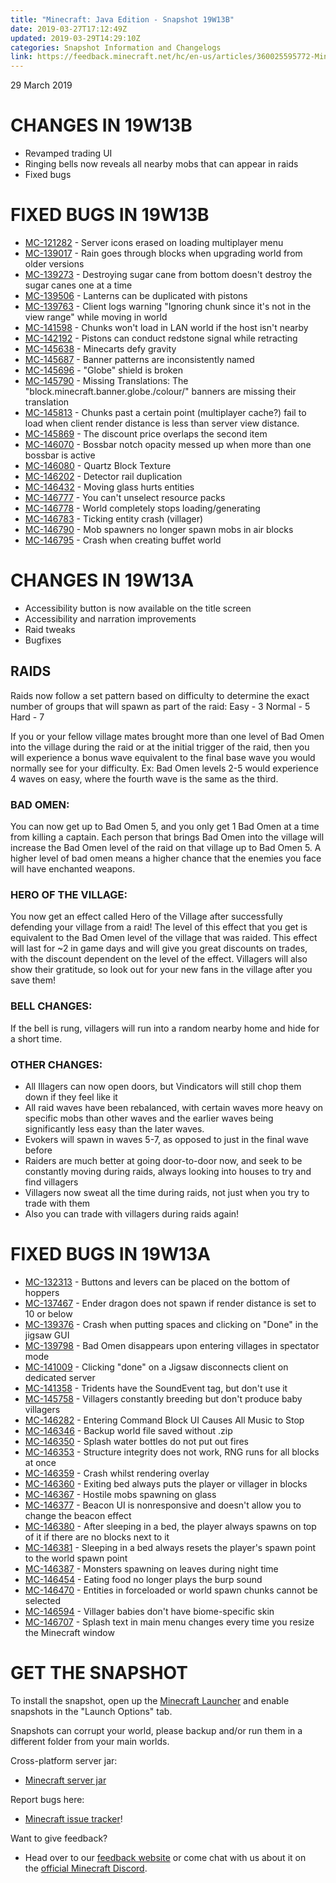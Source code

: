 ```yaml
---
title: "Minecraft: Java Edition - Snapshot 19W13B"
date: 2019-03-27T17:12:49Z
updated: 2019-03-29T14:29:10Z
categories: Snapshot Information and Changelogs
link: https://feedback.minecraft.net/hc/en-us/articles/360025595772-Minecraft-Java-Edition-Snapshot-19W13B
---
```


29 March 2019

# CHANGES IN 19W13B

-   Revamped trading UI
-   Ringing bells now reveals all nearby mobs that can appear in raids
-   Fixed bugs

# FIXED BUGS IN 19W13B

-   [MC-121282](https://bugs.mojang.com/browse/MC-121282) - Server icons erased on loading multiplayer menu
-   [MC-139017](https://bugs.mojang.com/browse/MC-139017) - Rain goes through blocks when upgrading world from older versions
-   [MC-139273](https://bugs.mojang.com/browse/MC-139273) - Destroying sugar cane from bottom doesn\'t destroy the sugar canes one at a time
-   [MC-139506](https://bugs.mojang.com/browse/MC-139506) - Lanterns can be duplicated with pistons
-   [MC-139763](https://bugs.mojang.com/browse/MC-139763) - Client logs warning \"Ignoring chunk since it\'s not in the view range\" while moving in world
-   [MC-141598](https://bugs.mojang.com/browse/MC-141598) - Chunks won\'t load in LAN world if the host isn\'t nearby
-   [MC-142192](https://bugs.mojang.com/browse/MC-142192) - Pistons can conduct redstone signal while retracting
-   [MC-145638](https://bugs.mojang.com/browse/MC-145638) - Minecarts defy gravity
-   [MC-145687](https://bugs.mojang.com/browse/MC-145687) - Banner patterns are inconsistently named
-   [MC-145696](https://bugs.mojang.com/browse/MC-145696) - \"Globe\" shield is broken
-   [MC-145790](https://bugs.mojang.com/browse/MC-145790) - Missing Translations: The \"block.minecraft.banner.globe./colour/\" banners are missing their translation
-   [MC-145813](https://bugs.mojang.com/browse/MC-145813) - Chunks past a certain point (multiplayer cache?) fail to load when client render distance is less than server view distance.
-   [MC-145869](https://bugs.mojang.com/browse/MC-145869) - The discount price overlaps the second item
-   [MC-146070](https://bugs.mojang.com/browse/MC-146070) - Bossbar notch opacity messed up when more than one bossbar is active
-   [MC-146080](https://bugs.mojang.com/browse/MC-146080) - Quartz Block Texture
-   [MC-146202](https://bugs.mojang.com/browse/MC-146202) - Detector rail duplication
-   [MC-146432](https://bugs.mojang.com/browse/MC-146432) - Moving glass hurts entities
-   [MC-146777](https://bugs.mojang.com/browse/MC-146777) - You can\'t unselect resource packs
-   [MC-146778](https://bugs.mojang.com/browse/MC-146778) - World completely stops loading/generating
-   [MC-146783](https://bugs.mojang.com/browse/MC-146783) - Ticking entity crash (villager)
-   [MC-146790](https://bugs.mojang.com/browse/MC-146790) - Mob spawners no longer spawn mobs in air blocks
-   [MC-146795](https://bugs.mojang.com/browse/MC-146795) - Crash when creating buffet world

# CHANGES IN 19W13A

-   Accessibility button is now available on the title screen
-   Accessibility and narration improvements
-   Raid tweaks
-   Bugfixes

## RAIDS

Raids now follow a set pattern based on difficulty to determine the exact number of groups that will spawn as part of the raid: Easy - 3 Normal - 5 Hard - 7

If you or your fellow village mates brought more than one level of Bad Omen into the village during the raid or at the initial trigger of the raid, then you will experience a bonus wave equivalent to the final base wave you would normally see for your difficulty. Ex: Bad Omen levels 2-5 would experience 4 waves on easy, where the fourth wave is the same as the third.

### BAD OMEN:

You can now get up to Bad Omen 5, and you only get 1 Bad Omen at a time from killing a captain. Each person that brings Bad Omen into the village will increase the Bad Omen level of the raid on that village up to Bad Omen 5. A higher level of bad omen means a higher chance that the enemies you face will have enchanted weapons.

### HERO OF THE VILLAGE:

You now get an effect called Hero of the Village after successfully defending your village from a raid! The level of this effect that you get is equivalent to the Bad Omen level of the village that was raided. This effect will last for \~2 in game days and will give you great discounts on trades, with the discount dependent on the level of the effect. Villagers will also show their gratitude, so look out for your new fans in the village after you save them!

### BELL CHANGES:

If the bell is rung, villagers will run into a random nearby home and hide for a short time.

### OTHER CHANGES:

-   All Illagers can now open doors, but Vindicators will still chop them down if they feel like it
-   All raid waves have been rebalanced, with certain waves more heavy on specific mobs than other waves and the earlier waves being significantly less easy than the later waves.
-   Evokers will spawn in waves 5-7, as opposed to just in the final wave before
-   Raiders are much better at going door-to-door now, and seek to be constantly moving during raids, always looking into houses to try and find villagers
-   Villagers now sweat all the time during raids, not just when you try to trade with them
-   Also you can trade with villagers during raids again!

# FIXED BUGS IN 19W13A

-   [MC-132313](https://bugs.mojang.com/browse/MC-132313) - Buttons and levers can be placed on the bottom of hoppers
-   [MC-137467](https://bugs.mojang.com/browse/MC-137467) - Ender dragon does not spawn if render distance is set to 10 or below
-   [MC-139376](https://bugs.mojang.com/browse/MC-139376) - Crash when putting spaces and clicking on \"Done\" in the jigsaw GUI
-   [MC-139798](https://bugs.mojang.com/browse/MC-139798) - Bad Omen disappears upon entering villages in spectator mode
-   [MC-141009](https://bugs.mojang.com/browse/MC-141009) - Clicking \"done\" on a Jigsaw disconnects client on dedicated server
-   [MC-141358](https://bugs.mojang.com/browse/MC-141358) - Tridents have the SoundEvent tag, but don\'t use it
-   [MC-145758](https://bugs.mojang.com/browse/MC-145758) - Villagers constantly breeding but don\'t produce baby villagers
-   [MC-146282](https://bugs.mojang.com/browse/MC-146282) - Entering Command Block UI Causes All Music to Stop
-   [MC-146346](https://bugs.mojang.com/browse/MC-146346) - Backup world file saved without .zip
-   [MC-146350](https://bugs.mojang.com/browse/MC-146350) - Splash water bottles do not put out fires
-   [MC-146353](https://bugs.mojang.com/browse/MC-146353) - Structure integrity does not work, RNG runs for all blocks at once
-   [MC-146359](https://bugs.mojang.com/browse/MC-146359) - Crash whilst rendering overlay
-   [MC-146360](https://bugs.mojang.com/browse/MC-146360) - Exiting bed always puts the player or villager in blocks
-   [MC-146367](https://bugs.mojang.com/browse/MC-146367) - Hostile mobs spawning on glass
-   [MC-146377](https://bugs.mojang.com/browse/MC-146377) - Beacon UI is nonresponsive and doesn\'t allow you to change the beacon effect
-   [MC-146380](https://bugs.mojang.com/browse/MC-146380) - After sleeping in a bed, the player always spawns on top of it if there are no blocks next to it
-   [MC-146381](https://bugs.mojang.com/browse/MC-146381) - Sleeping in a bed always resets the player\'s spawn point to the world spawn point
-   [MC-146387](https://bugs.mojang.com/browse/MC-146387) - Monsters spawning on leaves during night time
-   [MC-146454](https://bugs.mojang.com/browse/MC-146454) - Eating food no longer plays the burp sound
-   [MC-146470](https://bugs.mojang.com/browse/MC-146470) - Entities in forceloaded or world spawn chunks cannot be selected
-   [MC-146594](https://bugs.mojang.com/browse/MC-146594) - Villager babies don\'t have biome-specific skin
-   [MC-146707](https://bugs.mojang.com/browse/MC-146707) - Splash text in main menu changes every time you resize the Minecraft window

# GET THE SNAPSHOT

To install the snapshot, open up the [Minecraft Launcher](https://minecraft.net/download) and enable snapshots in the \"Launch Options\" tab.

Snapshots can corrupt your world, please backup and/or run them in a different folder from your main worlds.

Cross-platform server jar:

-   [Minecraft server jar](https://launcher.mojang.com/v1/objects/c63080e9349640fda5820bbe48cacc623c99c496/server.jar)

Report bugs here:

-   [Minecraft issue tracker](https://bugs.mojang.com/browse/MC)!

Want to give feedback?

-   Head over to our [feedback website](https://aka.ms/snapshotfeedback) or come chat with us about it on the [official Minecraft Discord](https://discord.gg/Minecraft).

